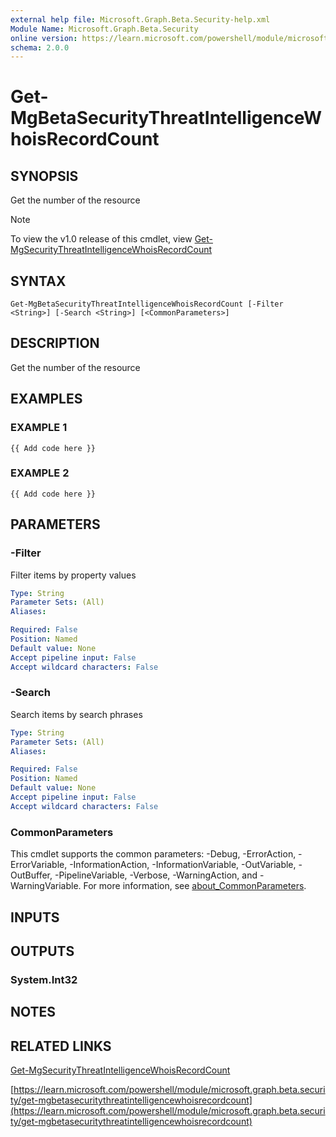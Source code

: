```yaml
---
external help file: Microsoft.Graph.Beta.Security-help.xml
Module Name: Microsoft.Graph.Beta.Security
online version: https://learn.microsoft.com/powershell/module/microsoft.graph.beta.security/get-mgbetasecuritythreatintelligencewhoisrecordcount
schema: 2.0.0
---
```


# Get-MgBetaSecurityThreatIntelligenceWhoisRecordCount

## SYNOPSIS
Get the number of the resource

> [!NOTE]
> To view the v1.0 release of this cmdlet, view [Get-MgSecurityThreatIntelligenceWhoisRecordCount](/powershell/module/Microsoft.Graph.Security/Get-MgSecurityThreatIntelligenceWhoisRecordCount?view=graph-powershell-1.0)

## SYNTAX

```
Get-MgBetaSecurityThreatIntelligenceWhoisRecordCount [-Filter <String>] [-Search <String>] [<CommonParameters>]
```

## DESCRIPTION
Get the number of the resource

## EXAMPLES

### EXAMPLE 1
```
{{ Add code here }}
```

### EXAMPLE 2
```
{{ Add code here }}
```

## PARAMETERS

### -Filter
Filter items by property values

```yaml
Type: String
Parameter Sets: (All)
Aliases:

Required: False
Position: Named
Default value: None
Accept pipeline input: False
Accept wildcard characters: False
```

### -Search
Search items by search phrases

```yaml
Type: String
Parameter Sets: (All)
Aliases:

Required: False
Position: Named
Default value: None
Accept pipeline input: False
Accept wildcard characters: False
```

### CommonParameters
This cmdlet supports the common parameters: -Debug, -ErrorAction, -ErrorVariable, -InformationAction, -InformationVariable, -OutVariable, -OutBuffer, -PipelineVariable, -Verbose, -WarningAction, and -WarningVariable. For more information, see [about_CommonParameters](http://go.microsoft.com/fwlink/?LinkID=113216).

## INPUTS

## OUTPUTS

### System.Int32
## NOTES

## RELATED LINKS
[Get-MgSecurityThreatIntelligenceWhoisRecordCount](/powershell/module/Microsoft.Graph.Security/Get-MgSecurityThreatIntelligenceWhoisRecordCount?view=graph-powershell-1.0)

[https://learn.microsoft.com/powershell/module/microsoft.graph.beta.security/get-mgbetasecuritythreatintelligencewhoisrecordcount](https://learn.microsoft.com/powershell/module/microsoft.graph.beta.security/get-mgbetasecuritythreatintelligencewhoisrecordcount)


